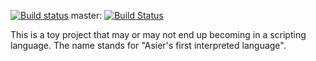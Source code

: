 [![Build status](https://ci.appveyor.com/api/projects/status/mk71gyvitsg7w3om?svg=true)](https://ci.appveyor.com/project/asielorz/afil)
master:
[![Build Status](https://travis-ci.com/asielorz/afil.svg?branch=master)](https://travis-ci.com/asielorz/afil)

This is a toy project that may or may not end up becoming in a scripting language.
The name stands for "Asier's first interpreted language".
